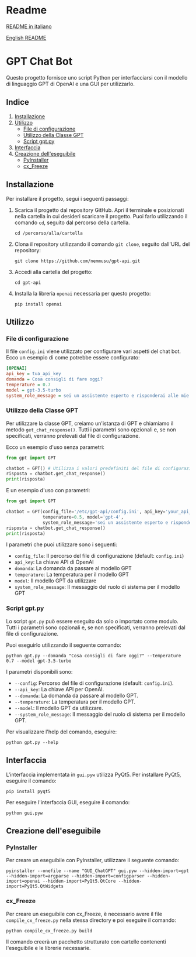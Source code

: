 # Readme
[README in italiano](./README_IT.md)

[English README](./README.md)

# GPT Chat Bot
Questo progetto fornisce uno script Python per interfacciarsi con il modello di linguaggio GPT di OpenAI e una GUI per utilizzarlo.

## Indice
1. [Installazione](#installazione)
2. [Utilizzo](#utilizzo)
   - [File di configurazione](#file-di-configurazione)
   - [Utilizzo della Classe GPT](#utilizzo-della-classe-gpt)
   - [Script gpt.py](#script-gptpy)
3. [Interfaccia](#interfaccia)
4. [Creazione dell'eseguibile](#creazione-delleseguibile)
   - [PyInstaller](#pyinstaller)
   - [cx_Freeze](#cxfreeze)

## Installazione <a name="installazione"></a>
Per installare il progetto, segui i seguenti passaggi:

1. Scarica il progetto dal repository GitHub. Apri il terminale e posizionati nella cartella in cui desideri scaricare il progetto. Puoi farlo utilizzando il comando `cd`, seguito dal percorso della cartella.
    ```shell
    cd /percorso/alla/cartella
    ```
2. Clona il repository utilizzando il comando `git clone`, seguito dall'URL del repository:
    ```shell
    git clone https://github.com/nemmusu/gpt-api.git
    ```
3. Accedi alla cartella del progetto:
    ```shell
    cd gpt-api
    ```
4. Installa la libreria `openai` necessaria per questo progetto:
    ```shell
    pip install openai
    ```

## Utilizzo <a name="utilizzo"></a>

### File di configurazione <a name="file-di-configurazione"></a>
Il file `config.ini` viene utilizzato per configurare vari aspetti del chat bot. Ecco un esempio di come potrebbe essere configurato:

```ini
[OPENAI]
api_key = tua_api_key
domanda = Cosa consigli di fare oggi?
temperature = 0.7
model = gpt-3.5-turbo
system_role_message = sei un assistente esperto e risponderai alle mie domande scrivendo in maniera specifica e dettagliata esclusivamente in formato markdown
```

### Utilizzo della Classe GPT <a name="utilizzo-della-classe-gpt"></a>
Per utilizzare la classe GPT, creiamo un'istanza di GPT e chiamiamo il metodo `get_chat_response()`. Tutti i parametri sono opzionali e, se non specificati, verranno prelevati dal file di configurazione.

Ecco un esempio d'uso senza parametri:
```python
from gpt import GPT

chatbot = GPT() # Utilizza i valori predefiniti del file di configurazione
risposta = chatbot.get_chat_response()
print(risposta)
```

E un esempio d'uso con parametri:
```python
from gpt import GPT

chatbot = GPT(config_file='/etc/gpt-api/config.ini', api_key='your_api_key', domanda='Qual è il significato della vita?', 
              temperature=0.5, model='gpt-4', 
              system_role_message='sei un assistente esperto e risponderai alle mie domande scrivendo in maniera specifica e dettagliata esclusivamente in formato markdown')
risposta = chatbot.get_chat_response()
print(risposta)
```

I parametri che puoi utilizzare sono i seguenti:

- `config_file`: Il percorso del file di configurazione (default: `config.ini`)
- `api_key`: La chiave API di OpenAI
- `domanda`: La domanda da passare al modello GPT
- `temperature`: La temperatura per il modello GPT
- `model`: Il modello GPT da utilizzare
- `system_role_message`: Il messaggio del ruolo di sistema per il modello GPT

### Script gpt.py <a name="script-gptpy"></a>
Lo script `gpt.py` può essere eseguito da solo o importato come modulo. Tutti i parametri sono opzionali e, se non specificati, verranno prelevati dal file di configurazione.

Puoi eseguirlo utilizzando il seguente comando:
```shell
python gpt.py --domanda "Cosa consigli di fare oggi?" --temperature 0.7 --model gpt-3.5-turbo
```
I parametri disponibili sono:

- `--config`: Percorso del file di configurazione (default: `config.ini`).
- `--api_key`: La chiave API per OpenAI.
- `--domanda`: La domanda da passare al modello GPT.
- `--temperature`: La temperatura per il modello GPT.
- `--model`: Il modello GPT da utilizzare.
- `--system_role_message`: Il messaggio del ruolo di sistema per il modello GPT.

Per visualizzare l'help del comando, eseguire:
```shell
python gpt.py --help
```

## Interfaccia <a name="interfaccia"></a>
L'interfaccia implementata in `gui.pyw` utilizza PyQt5. Per installare PyQt5, eseguire il comando:
```shell
pip install pyqt5
```
Per eseguire l'interfaccia GUI, eseguire il comando:
```shell
python gui.pyw
```

## Creazione dell'eseguibile <a name="creazione-delleseguibile"></a>

### PyInstaller <a name="pyinstaller"></a>
Per creare un eseguibile con PyInstaller, utilizzare il seguente comando:
```shell
pyinstaller --onefile --name "GUI_ChatGPT" gui.pyw --hidden-import=gpt --hidden-import=argparse --hidden-import=configparser --hidden-import=openai --hidden-import=PyQt5.QtCore --hidden-import=PyQt5.QtWidgets
```

### cx_Freeze <a name="cxfreeze"></a>
Per creare un eseguibile con cx_Freeze, è necessario avere il file `compile_cx_freeze.py` nella stessa directory e poi eseguire il comando:
```shell
python compile_cx_freeze.py build
```
Il comando creerà un pacchetto strutturato con cartelle contenenti l'eseguibile e le librerie necessarie.